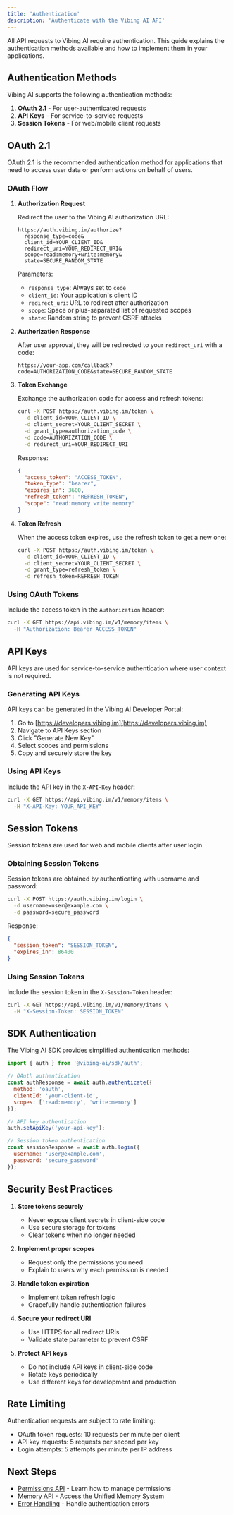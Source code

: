 ```yaml
---
title: 'Authentication'
description: 'Authenticate with the Vibing AI API'
---
```


All API requests to Vibing AI require authentication. This guide explains the authentication methods available and how to implement them in your applications.

## Authentication Methods

Vibing AI supports the following authentication methods:

1. **OAuth 2.1** - For user-authenticated requests
2. **API Keys** - For service-to-service requests
3. **Session Tokens** - For web/mobile client requests

## OAuth 2.1

OAuth 2.1 is the recommended authentication method for applications that need to access user data or perform actions on behalf of users.

### OAuth Flow

1. **Authorization Request**

   Redirect the user to the Vibing AI authorization URL:

   ```
   https://auth.vibing.im/authorize?
     response_type=code&
     client_id=YOUR_CLIENT_ID&
     redirect_uri=YOUR_REDIRECT_URI&
     scope=read:memory+write:memory&
     state=SECURE_RANDOM_STATE
   ```

   Parameters:
   - `response_type`: Always set to `code`
   - `client_id`: Your application's client ID
   - `redirect_uri`: URL to redirect after authorization
   - `scope`: Space or plus-separated list of requested scopes
   - `state`: Random string to prevent CSRF attacks

2. **Authorization Response**

   After user approval, they will be redirected to your `redirect_uri` with a code:

   ```
   https://your-app.com/callback?code=AUTHORIZATION_CODE&state=SECURE_RANDOM_STATE
   ```

3. **Token Exchange**

   Exchange the authorization code for access and refresh tokens:

   ```bash
   curl -X POST https://auth.vibing.im/token \
     -d client_id=YOUR_CLIENT_ID \
     -d client_secret=YOUR_CLIENT_SECRET \
     -d grant_type=authorization_code \
     -d code=AUTHORIZATION_CODE \
     -d redirect_uri=YOUR_REDIRECT_URI
   ```

   Response:

   ```json
   {
     "access_token": "ACCESS_TOKEN",
     "token_type": "bearer",
     "expires_in": 3600,
     "refresh_token": "REFRESH_TOKEN",
     "scope": "read:memory write:memory"
   }
   ```

4. **Token Refresh**

   When the access token expires, use the refresh token to get a new one:

   ```bash
   curl -X POST https://auth.vibing.im/token \
     -d client_id=YOUR_CLIENT_ID \
     -d client_secret=YOUR_CLIENT_SECRET \
     -d grant_type=refresh_token \
     -d refresh_token=REFRESH_TOKEN
   ```

### Using OAuth Tokens

Include the access token in the `Authorization` header:

```bash
curl -X GET https://api.vibing.im/v1/memory/items \
  -H "Authorization: Bearer ACCESS_TOKEN"
```

## API Keys

API keys are used for service-to-service authentication where user context is not required.

### Generating API Keys

API keys can be generated in the Vibing AI Developer Portal:

1. Go to [https://developers.vibing.im](https://developers.vibing.im)
2. Navigate to API Keys section
3. Click "Generate New Key"
4. Select scopes and permissions
5. Copy and securely store the key

### Using API Keys

Include the API key in the `X-API-Key` header:

```bash
curl -X GET https://api.vibing.im/v1/memory/items \
  -H "X-API-Key: YOUR_API_KEY"
```

## Session Tokens

Session tokens are used for web and mobile clients after user login.

### Obtaining Session Tokens

Session tokens are obtained by authenticating with username and password:

```bash
curl -X POST https://auth.vibing.im/login \
  -d username=user@example.com \
  -d password=secure_password
```

Response:

```json
{
  "session_token": "SESSION_TOKEN",
  "expires_in": 86400
}
```

### Using Session Tokens

Include the session token in the `X-Session-Token` header:

```bash
curl -X GET https://api.vibing.im/v1/memory/items \
  -H "X-Session-Token: SESSION_TOKEN"
```

## SDK Authentication

The Vibing AI SDK provides simplified authentication methods:

```javascript
import { auth } from '@vibing-ai/sdk/auth';

// OAuth authentication
const authResponse = await auth.authenticate({
  method: 'oauth',
  clientId: 'your-client-id',
  scopes: ['read:memory', 'write:memory']
});

// API key authentication
auth.setApiKey('your-api-key');

// Session token authentication
const sessionResponse = await auth.login({
  username: 'user@example.com',
  password: 'secure_password'
});
```

## Security Best Practices

1. **Store tokens securely**
   - Never expose client secrets in client-side code
   - Use secure storage for tokens
   - Clear tokens when no longer needed

2. **Implement proper scopes**
   - Request only the permissions you need
   - Explain to users why each permission is needed

3. **Handle token expiration**
   - Implement token refresh logic
   - Gracefully handle authentication failures

4. **Secure your redirect URI**
   - Use HTTPS for all redirect URIs
   - Validate state parameter to prevent CSRF

5. **Protect API keys**
   - Do not include API keys in client-side code
   - Rotate keys periodically
   - Use different keys for development and production

## Rate Limiting

Authentication requests are subject to rate limiting:

- OAuth token requests: 10 requests per minute per client
- API key requests: 5 requests per second per key
- Login attempts: 5 attempts per minute per IP address

## Next Steps

- [Permissions API](/api-reference/permissions-api) - Learn how to manage permissions
- [Memory API](/api-reference/memory-api) - Access the Unified Memory System
- [Error Handling](/api-reference/error-handling) - Handle authentication errors 